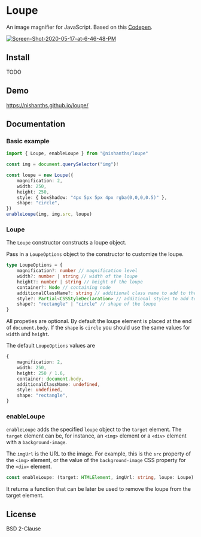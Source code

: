 # Loupe

An image magnifier for JavaScript. Based on this [Codepen](https://codepen.io/pixelacorn/pen/eNObea).

<a href="https://nishanths.github.io/loupe">
	<img src="https://i.ibb.co/hRkZ1X2/Screen-Shot-2020-05-17-at-6-46-48-PM.png" alt="Screen-Shot-2020-05-17-at-6-46-48-PM" border="0">
</a>

## Install

TODO

## Demo

https://nishanths.github.io/loupe/

## Documentation

### Basic example

```typescript
import { Loupe, enableLoupe } from "@nishanths/loupe"

const img = document.querySelector("img")!

const loupe = new Loupe({
	magnification: 2,
	width: 250,
	height: 250,
	style: { boxShadow: "4px 5px 5px 4px rgba(0,0,0,0.5)" },
	shape: "circle",
})
enableLoupe(img, img.src, loupe)
```

### Loupe

The `Loupe` constructor constructs a loupe object.

Pass in a `LoupeOptions` object to the constructor to customize the loupe.

```typescript
type LoupeOptions = {
	magnification?: number // magnification level
	width?: number | string // width of the loupe
	height?: number | string // height of the loupe
	container?: Node // containing node
	additionalClassName?: string // additional class name to add to the loupe element
	style?: Partial<CSSStyleDeclaration> // additional styles to add to the loupe element
	shape?: "rectangle" | "circle" // shape of the loupe
}
```

All propeties are optional. By default the loupe element is placed at the end of `document.body`. If the `shape` is `circle` you should use the same values for `width` and `height`.

The default `LoupeOptions` values are

```typescript
{
	magnification: 2,
	width: 250,
	height: 250 / 1.6,
	container: document.body,
	additionalClassName: undefined,
	style: undefined,
	shape: "rectangle",
}
```

### enableLoupe

`enableLoupe` adds the specified `loupe` object to the `target` element. The `target`
element can be, for instance, an `<img>` element or a `<div>` element with a
`background-image`.

The `imgUrl` is the URL to the image. For example, this is the `src` property
of the `<img>` element, or the value of the `background-image` CSS property for
the `<div>` element.

```typescript
const enableLoupe: (target: HTMLElement, imgUrl: string, loupe: Loupe) => () => void;
```

It returns a function that can be later be used to remove the loupe from the target
element.

## License

BSD 2-Clause
